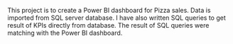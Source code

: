 This project is to create a Power BI dashboard for Pizza sales. 
Data is imported from SQL server database.
I have also written SQL queries to get result of KPIs directly from database.
The result of SQL queries were matching with the Power BI dashboard.
